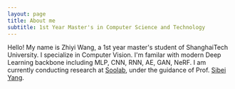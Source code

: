 ```yaml
---
layout: page
title: About me
subtitle: 1st Year Master's in Computer Science and Technology
---
```


Hello! My name is Zhiyi Wang, a 1st year master's student of ShanghaiTech University.
I specialize in Computer Vision. I'm familar with modern Deep Learning backbone including
MLP, CNN, RNN, AE, GAN, NeRF. I am currently conducting research at [Soolab](https://faculty.sist.shanghaitech.edu.cn/yangsibei/),
under the guidance of Prof. [Sibei Yang](https://faculty.sist.shanghaitech.edu.cn/yangsibei/).
